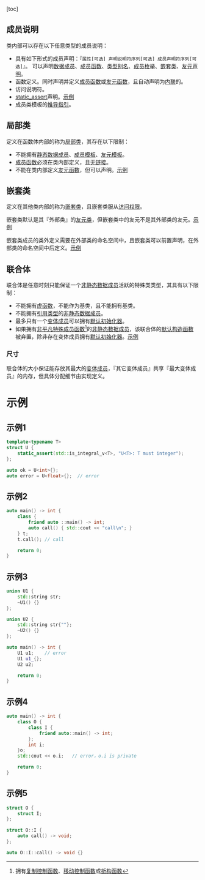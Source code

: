 [toc]

## 成员说明

类内部可以存在以下任意类型的成员说明：

* 具有如下形式的成员声明：『`属性[可选] 声明说明符序列[可选] 成员声明符序列[可选]`』。
  可以声明[数据成员]()、[成员函数]()、[类型别名]()、[成员枚举]()、[嵌套类]()、[友元声明]()。
* 函数定义。同时声明并定义[成员函数]()或[友元函数]()，且自动声明为[内联]()的。
* 访问说明符。
* [static_assert]()声明。[示例](#示例1)
* 成员类模板的[推导指引]()。

## 局部类

定义在函数体内部的称为[局部类]()，其存在以下限制：

* 不能拥有[静态数据成员]()、[成员模板]()、[友元模板]()。
* [成员函数]()必须在类内部定义，且[无链接]()。
* 不能在类内部定义[友元函数]()，但可以声明。[示例](#示例2)

## 嵌套类

定义在其他类内部的称为[嵌套类]()，且嵌套类服从[访问权限]()。

嵌套类默认是其『外部类』的[友元类]()，但嵌套类中的友元不是其外部类的友元。[示例](#示例4)

嵌套类成员的类外定义需要在外部类的命名空间中，且嵌套类可以前置声明，在外部类的命名空间中后定义。[示例](#示例5)

## 联合体

联合体是任意时刻只能保证一个[非静态数据成员]()活跃的特殊类类型，其具有以下限制：

* 不能拥有[虚函数]()，不能作为基类，且不能拥有基类。
* 不能拥有[引用类型]()的[非静态数据成员]()。
* 最多只有一个[变体成员]()可以拥有[默认初始化器]()。
* 如果拥有[非平凡特殊成员函数]()[^1]的[非静态数据成员]()，该联合体的[默认构造函数]()被弃置，除非存在变体成员拥有[默认初始化器]()。[示例](#示例3)

### 尺寸

联合体的大小保证能存放其最大的[变体成员]()，『其它变体成员』共享『最大变体成员』的内存，但具体分配细节由实现定义。

# 示例

## 示例1

```cpp
template<typename T>
struct U {
    static_assert(std::is_integral_v<T>, "U<T>: T must integer");
};

auto ok = U<int>{};
auto error = U<float>{};  // error
```

## 示例2

```cpp
auto main() -> int {
    class {
        friend auto ::main() -> int;
        auto call() { std::cout << "call\n"; }
    } t;
    t.call(); // call

    return 0;
}
```

## 示例3

```cpp
union U1 {
    std::string str;
    ~U1() {}
};

union U2 {
    std::string str{""};
    ~U2() {}
};

auto main() -> int {
    U1 u1;    // error
    U1 u1_{};
    U2 u2;

    return 0;
}
```

## 示例4

```cpp
auto main() -> int {
    class O {
        class I {
            friend auto::main() -> int;
        };
        int i;
    }o;
    std::cout << o.i;   // error，o.i is private

    return 0;
}
```

## 示例5

```cpp
struct O {
    struct I;
};

struct O::I {
    auto call() -> void;
};

auto O::I::call() -> void {}
```





[^1]:拥有[复制控制函数]()、[移动控制函数]()或[析构函数]()